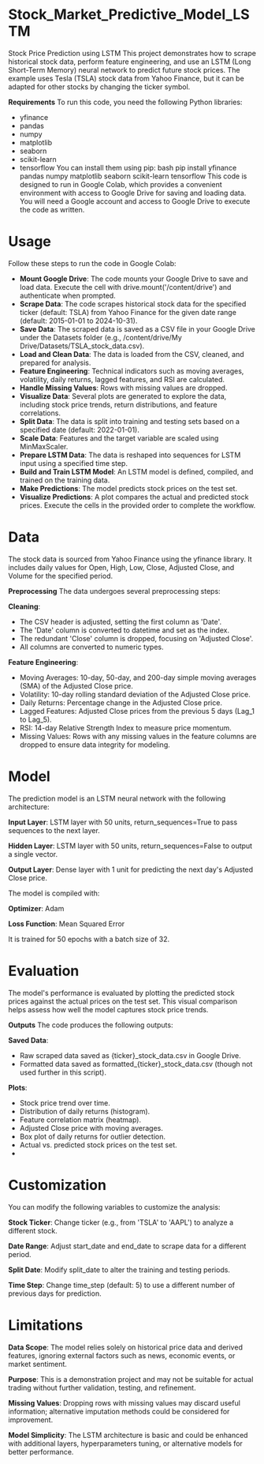 # Stock_Market_Predictive_Model_LSTM
Stock Price Prediction using LSTM
This project demonstrates how to scrape historical stock data, perform feature engineering, and use an LSTM (Long Short-Term Memory) neural network to predict future stock prices. The example uses Tesla (TSLA) stock data from Yahoo Finance, but it can be adapted for other stocks by changing the ticker symbol.

**Requirements**
To run this code, you need the following Python libraries:
* yfinance
* pandas
* numpy
* matplotlib
* seaborn
* scikit-learn
* tensorflow
You can install them using pip:
bash
  pip install yfinance pandas numpy matplotlib seaborn scikit-learn tensorflow
This code is designed to run in Google Colab, which provides a convenient environment with access to Google Drive for saving and loading data. You will need a Google account and access to Google Drive to execute the code as written.

# Usage
Follow these steps to run the code in Google Colab:
* **Mount Google Drive**: The code mounts your Google Drive to save and load data. Execute the cell with drive.mount('/content/drive') and authenticate when prompted.
* **Scrape Data**: The code scrapes historical stock data for the specified ticker (default: TSLA) from Yahoo Finance for the given date range (default: 2015-01-01 to 2024-10-31).
* **Save Data**: The scraped data is saved as a CSV file in your Google Drive under the Datasets folder (e.g., /content/drive/My Drive/Datasets/TSLA_stock_data.csv).
* **Load and Clean Data**: The data is loaded from the CSV, cleaned, and prepared for analysis.
* **Feature Engineering**: Technical indicators such as moving averages, volatility, daily returns, lagged features, and RSI are calculated.
* **Handle Missing Values**: Rows with missing values are dropped.
* **Visualize Data**: Several plots are generated to explore the data, including stock price trends, return distributions, and feature correlations.
* **Split Data**: The data is split into training and testing sets based on a specified date (default: 2022-01-01).
* **Scale Data**: Features and the target variable are scaled using MinMaxScaler.
* **Prepare LSTM Data**: The data is reshaped into sequences for LSTM input using a specified time step.
* **Build and Train LSTM Model**: An LSTM model is defined, compiled, and trained on the training data.
* **Make Predictions**: The model predicts stock prices on the test set.
* **Visualize Predictions**: A plot compares the actual and predicted stock prices.
Execute the cells in the provided order to complete the workflow.

# Data
The stock data is sourced from Yahoo Finance using the yfinance library. It includes daily values for Open, High, Low, Close, Adjusted Close, and Volume for the specified period.

**Preprocessing**
The data undergoes several preprocessing steps:

**Cleaning**:
* The CSV header is adjusted, setting the first column as 'Date'.
* The 'Date' column is converted to datetime and set as the index.
* The redundant 'Close' column is dropped, focusing on 'Adjusted Close'.
* All columns are converted to numeric types.

**Feature Engineering**:
* Moving Averages: 10-day, 50-day, and 200-day simple moving averages (SMA) of the Adjusted Close price.
* Volatility: 10-day rolling standard deviation of the Adjusted Close price.
* Daily Returns: Percentage change in the Adjusted Close price.
* Lagged Features: Adjusted Close prices from the previous 5 days (Lag_1 to Lag_5).
* RSI: 14-day Relative Strength Index to measure price momentum.
* Missing Values: Rows with any missing values in the feature columns are dropped to ensure data integrity for modeling.

# Model
The prediction model is an LSTM neural network with the following architecture:

**Input Layer**: LSTM layer with 50 units, return_sequences=True to pass sequences to the next layer.

**Hidden Layer**: LSTM layer with 50 units, return_sequences=False to output a single vector.

**Output Layer**: Dense layer with 1 unit for predicting the next day's Adjusted Close price.

The model is compiled with:

**Optimizer**: Adam

**Loss Function**: Mean Squared Error

It is trained for 50 epochs with a batch size of 32.

# Evaluation
The model's performance is evaluated by plotting the predicted stock prices against the actual prices on the test set. This visual comparison helps assess how well the model captures stock price trends.

**Outputs**
The code produces the following outputs:

**Saved Data**: 
* Raw scraped data saved as {ticker}_stock_data.csv in Google Drive.
* Formatted data saved as formatted_{ticker}_stock_data.csv (though not used further in this script).

**Plots**:
* Stock price trend over time.
* Distribution of daily returns (histogram).
* Feature correlation matrix (heatmap).
* Adjusted Close price with moving averages.
* Box plot of daily returns for outlier detection.
* Actual vs. predicted stock prices on the test set.
* 
# Customization
You can modify the following variables to customize the analysis:

**Stock Ticker**: Change ticker (e.g., from 'TSLA' to 'AAPL') to analyze a different stock.

**Date Range**: Adjust start_date and end_date to scrape data for a different period.

**Split Date**: Modify split_date to alter the training and testing periods.

**Time Step**: Change time_step (default: 5) to use a different number of previous days for prediction.

# Limitations

**Data Scope**: The model relies solely on historical price data and derived features, ignoring external factors such as news, economic events, or market sentiment.

**Purpose**: This is a demonstration project and may not be suitable for actual trading without further validation, testing, and refinement.

**Missing Values**: Dropping rows with missing values may discard useful information; alternative imputation methods could be considered for improvement.

**Model Simplicity**: The LSTM architecture is basic and could be enhanced with additional layers, hyperparameters tuning, or alternative models for better performance.
